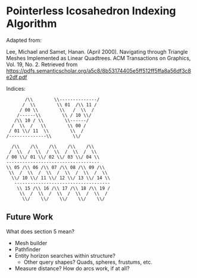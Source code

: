 # Pointerless Icosahedron Indexing Algorithm
Adapted from:

Lee, Michael and Samet, Hanan. (April 2000). Navigating through Triangle Meshes Implemented as Linear Quadtrees.
    ACM Transactions on Graphics, Vol. 19, No. 2.
    Retrieved from
    https://pdfs.semanticscholar.org/a5c8/8b53174405e5ff512ff5ffa8a56df3c8e2df.pdf

Indices:

           /\\        \\--------------/
          /  \\        \\ 01  /\\ 11 /
         / 00 \\        \\   /  \\  /
        /------\\        \\ / 10 \\/
       /\\ 10 / \\        \\------/
      /  \\  /   \\        \\ 00 /
     / 01 \\/ 11  \\        \\  /
    /--------------\\        \\/

      /\\    /\\    /\\    /\\    /\\
     /  \\  /  \\  /  \\  /  \\  /  \\
    / 00 \\/ 01 \\/ 02 \\/ 03 \\/ 04 \\
    -----------------------------------
    \\ 05 /\\ 06 /\\ 07 /\\ 08 /\\ 09 /\\
     \\  /  \\  /  \\  /  \\  /  \\  /  \\
      \\/ 10 \\/ 11 \\/ 12 \\/ 13 \\/ 14 \\
       ------------------------------------
        \\ 15 /\\ 16 /\\ 17 /\\ 18 /\\ 19 /
         \\  /  \\  /  \\  /  \\  /  \\  /
          \\/    \\/    \\/    \\/    \\/

## Future Work
What does section 5 mean?

- Mesh builder
- Pathfinder
- Entity horizon searches within structure?
    - Other query shapes? Quads, spheres, frustums, etc.
- Measure distance? How do arcs work, if at all?
